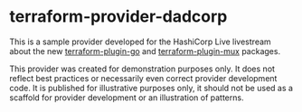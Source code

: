 # terraform-provider-dadcorp

This is a sample provider developed for the HashiCorp Live livestream about the new [terraform-plugin-go](https://github.com/hashicorp/terraform-plugin-go) and [terraform-plugin-mux](https://github.com/hashicorp/terraform-plugin-mux) packages.

This provider was created for demonstration purposes only. It does not reflect best practices or necessarily even correct provider development code. It is published for illustrative purposes only, it should not be used as a scaffold for provider development or an illustration of patterns.
